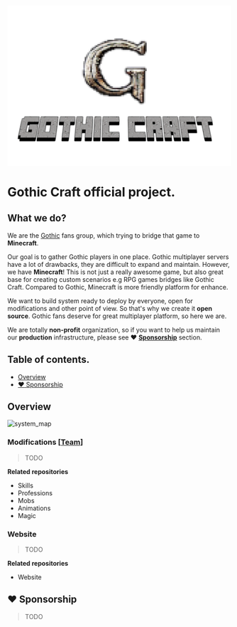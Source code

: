 <p align="center">
  <img src="https://raw.githubusercontent.com/gothiccraft/docs/master/assets/banner.png">
</p>

# Gothic Craft official project.
## What we do?
We are the [Gothic](https://en.wikipedia.org/wiki/Gothic_(video_game)) fans group, which trying to bridge that game to **Minecraft**. 

Our goal is to gather Gothic players in one place. Gothic multiplayer servers have a lot of drawbacks, they are difficult to expand and maintain.
However, we have **Minecraft**! This is not just a really awesome game, but also great base for creating custom scenarios e.g RPG games bridges
 like Gothic Craft. Compared to Gothic, Minecraft is more friendly platform for enhance. 
 
 We want to build system ready to deploy by everyone, open for modifications and other point of view. So that's why we create it **open source**.
 Gothic fans deserve for great multiplayer platform, so here we are.
 
 We are totally **non-profit** organization, so if you want to help us maintain our **production** infrastructure, please see :heart: [**Sponsorship**]() section. 
## Table of contents.
* [Overview](#overview)
* [:heart: Sponsorship](#sponsor)
## <a name="overview">Overview</a>
![system_map](https://plantuml.com/plantuml/proxy?src=https://raw.githubusercontent.com/gothiccraft/docs/master/diagrams/main.puml) 
### Modifications [[Team](#link)]
> TODO

**Related repositories**
* Skills
* Professions
* Mobs
* Animations
* Magic
### Website
> TODO

**Related repositories**
* Website
## <a name="sponsor">:heart: Sponsorship</a>
> TODO
